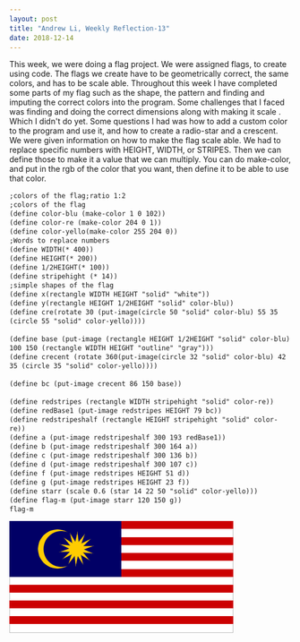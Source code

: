 ```yaml
---
layout: post
title: "Andrew Li, Weekly Reflection-13"
date: 2018-12-14
---
```


This week, we were doing a flag project. We were assigned flags, to create using code. The flags we create have to be geometrically correct, the same colors, and has to be scale able. Throughout this week I have completed some parts of my flag such as the shape, the pattern and finding and imputing the correct colors into the program. Some challenges that I faced was finding and doing the correct dimensions along with making it scale . Which I didn't do yet. Some questions I had was how to add a custom color to the program and use it, and how to create a radio-star and a crescent. We were given information on how to make the flag scale able. We had to replace specific numbers with HEIGHT, WIDTH, or STRIPES. Then we can define those to make it a value that we can multiply. You can do make-color, and put in the rgb of the color that you want, then define it to be able to use that color. 













```
;colors of the flag;ratio 1:2
;colors of the flag
(define color-blu (make-color 1 0 102))
(define color-re (make-color 204 0 1))
(define color-yello(make-color 255 204 0))
;Words to replace numbers
(define WIDTH(* 400))
(define HEIGHT(* 200))
(define 1/2HEIGHT(* 100))
(define stripehight (* 14))
;simple shapes of the flag
(define x(rectangle WIDTH HEIGHT "solid" "white"))
(define y(rectangle HEIGHT 1/2HEIGHT "solid" color-blu))
(define cre(rotate 30 (put-image(circle 50 "solid" color-blu) 55 35 (circle 55 "solid" color-yello))))

(define base (put-image (rectangle HEIGHT 1/2HEIGHT "solid" color-blu) 100 150 (rectangle WIDTH HEIGHT "outline" "gray")))
(define crecent (rotate 360(put-image(circle 32 "solid" color-blu) 42 35 (circle 35 "solid" color-yello))))

(define bc (put-image crecent 86 150 base))

(define redstripes (rectangle WIDTH stripehight "solid" color-re))
(define redBase1 (put-image redstripes HEIGHT 79 bc))
(define redstripeshalf (rectangle HEIGHT stripehight "solid" color-re))
(define a (put-image redstripeshalf 300 193 redBase1))
(define b (put-image redstripeshalf 300 164 a))
(define c (put-image redstripeshalf 300 136 b))
(define d (put-image redstripeshalf 300 107 c))
(define f (put-image redstripes HEIGHT 51 d))
(define g (put-image redstripes HEIGHT 23 f))
(define starr (scale 0.6 (star 14 22 50 "solid" color-yello)))
(define flag-m (put-image starr 120 150 g))
flag-m
```

![Flag Screenshot](/images/FlagV2.png)

